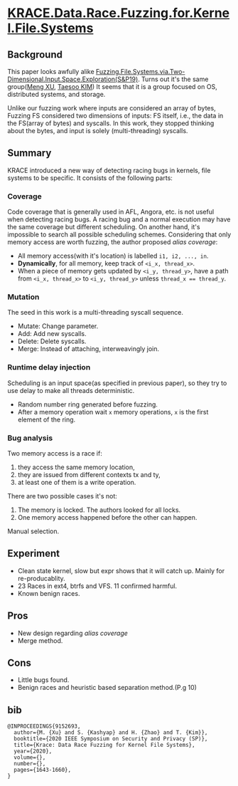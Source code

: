 # [KRACE.Data.Race.Fuzzing.for.Kernel.File.Systems](https://www.cc.gatech.edu/~mxu80/pubs/xu:krace.pdf)

## Background

This paper looks awfully alike [Fuzzing.File.Systems.via.Two-Dimensional.Input.Space.Exploration(S&P19)](../Fuzzing.File.Systems.via.Two-Dimensional.Input.Space.Exploration/README.md). 
Turns out it's the same group([Meng XU](https://www.cc.gatech.edu/~mxu80/), [Taesoo KIM](https://taesoo.kim/))
It seems that it is a group focused on OS, distributed systems, and storage.

Unlike our fuzzing work where inputs are considered an array of bytes, Fuzzing FS considered two dimensions of inputs: FS itself, i.e., the data in the FS(array of bytes) and syscalls.
In this work, they stopped thinking about the bytes, and input is solely (multi-threading) syscalls.

## Summary

KRACE introduced a new way of detecting racing bugs in kernels, file systems to be specific. 
It consists of the following parts:

### Coverage

Code coverage that is generally used in AFL, Angora, etc. is not useful when detecting racing bugs. 
A racing bug and a normal execution may have the same coverage but different scheduling. 
On another hand, it's impossible to search all possible scheduling schemes.
Considering that only memory access are worth fuzzing, the author proposed _alias coverage_:

- All memory access(with it's location) is labelled `i1, i2, ..., in`.
- **Dynamically**, for all memory, keep track of `<i_x, thread_x>`.
- When a piece of memory gets updated by `<i_y, thread_y>`, have a path from `<i_x, thread_x>` to `<i_y, thread_y>` unless `thread_x == thread_y`.

### Mutation

The seed in this work is a multi-threading syscall sequence.

- Mutate: Change parameter.
- Add: Add new syscalls.
- Delete: Delete syscalls.
- Merge: Instead of attaching, interweavingly join.

### Runtime delay injection

Scheduling is an input space(as specified in previous paper), so they try to use delay to make all threads deterministic.

- Random number ring generated before fuzzing.
- After a memory operation wait `x` memory operations, `x` is the first element of the ring.

### Bug analysis

Two memory access is a race if:

1. they access the same memory location,
2. they are issued from different contexts tx and ty,
3. at least one of them is a write operation.

There are two possible cases it's not:

1. The memory is locked. The authors looked for all locks.
2. One memory access happened before the other can happen.	

Manual selection.

## Experiment

- Clean state kernel, slow but expr shows that it will catch up. Mainly for re-producablity.
- 23 Races in ext4, btrfs and VFS. 11 confirmed harmful.
- Known benign races.

## Pros

- New design regarding _alias coverage_
- Merge method.

## Cons

- Little bugs found.
- Benign races and heuristic based separation method.(P.g 10)

## bib
```
@INPROCEEDINGS{9152693,
  author={M. {Xu} and S. {Kashyap} and H. {Zhao} and T. {Kim}},
  booktitle={2020 IEEE Symposium on Security and Privacy (SP)},
  title={Krace: Data Race Fuzzing for Kernel File Systems},
  year={2020},
  volume={},
  number={},
  pages={1643-1660},
}
```